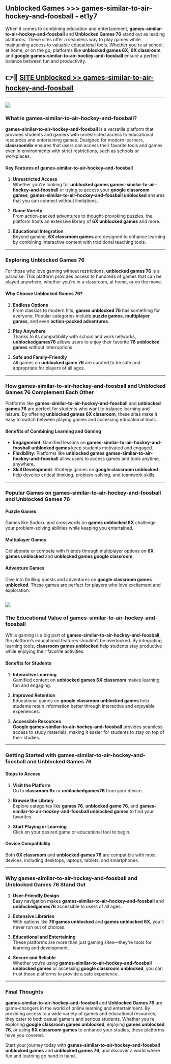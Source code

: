 ## Unblocked Games >>> games-similar-to-air-hockey-and-foosball - et1y7 

When it comes to combining education and entertainment, **games-similar-to-air-hockey-and-foosball** and **Unblocked Games 76** stand out as leading platforms. These sites offer a seamless way to play games while maintaining access to valuable educational tools. Whether you're at school, at home, or on the go, platforms like **unblocked games 6X**, **6X classroom**, and **google games-similar-to-air-hockey-and-foosball** ensure a perfect balance between fun and productivity.
## 👉🔴 [SITE Unblocked >> games-similar-to-air-hockey-and-foosball](http://premium.freeplayer.one?title=games-similar-to-air-hockey-and-foosball&ref=22JU)
---
<a href="http://premium.freeplayer.one?title=games-similar-to-air-hockey-and-foosball&ref=22JU/"><img src="https://github.com/user-attachments/assets/438f12ca-57a4-47a3-8ead-c64da593a1e5"/></a>
### What is games-similar-to-air-hockey-and-foosball?  

**games-similar-to-air-hockey-and-foosball** is a versatile platform that provides students and gamers with unrestricted access to educational resources and entertaining games. Designed for modern learners, **classroom6x** ensures that users can access their favorite tools and games even in environments with strict restrictions, such as schools or workplaces.  

#### Key Features of games-similar-to-air-hockey-and-foosball  

1. **Unrestricted Access**  
   Whether you're looking for **unblocked games games-similar-to-air-hockey-and-foosball** or trying to access your **google classroom games**, **games-similar-to-air-hockey-and-foosball unblocked** ensures that you can connect without limitations.  

2. **Game Variety**  
   From action-packed adventures to thought-provoking puzzles, the platform hosts an extensive library of **6X unblocked games** and more.  

3. **Educational Integration**  
   Beyond gaming, **6X classroom games** are designed to enhance learning by combining interactive content with traditional teaching tools.  



---

### Exploring Unblocked Games 76  

For those who love gaming without restrictions, **unblocked games 76** is a paradise. This platform provides access to hundreds of games that can be played anywhere, whether you're in a classroom, at home, or on the move.  

#### Why Choose Unblocked Games 76?  

1. **Endless Options**  
   From classics to modern hits, **games unblocked 76** has something for everyone. Popular categories include **puzzle games**, **multiplayer games**, and even **action-packed adventures**.  

2. **Play Anywhere**  
   Thanks to its compatibility with school and work networks, **unblockedgames76** allows users to enjoy their favorite **76 unblocked games** without interruptions.  

3. **Safe and Family-Friendly**  
   All games on **unblocked game 76** are curated to be safe and appropriate for players of all ages.  

---

### How games-similar-to-air-hockey-and-foosball and Unblocked Games 76 Complement Each Other  

Platforms like **games-similar-to-air-hockey-and-foosball** and **unblocked games 76** are perfect for students who want to balance learning and leisure. By offering **unblocked games 6X classroom**, these sites make it easy to switch between playing games and accessing educational tools.  

#### Benefits of Combining Learning and Gaming  

- **Engagement**: Gamified lessons on **games-similar-to-air-hockey-and-foosball unblocked games** keep students motivated and engaged.  
- **Flexibility**: Platforms like **unblocked games games-similar-to-air-hockey-and-foosball** allow users to access games and tools anytime, anywhere.  
- **Skill Development**: Strategy games on **google classroom unblocked** help develop critical thinking, problem-solving, and teamwork skills.  

---

### Popular Games on games-similar-to-air-hockey-and-foosball and Unblocked Games 76  

#### Puzzle Games  

Games like Sudoku and crosswords on **games unblocked 6X** challenge your problem-solving abilities while keeping you entertained.  

#### Multiplayer Games  

Collaborate or compete with friends through multiplayer options on **6X games unblocked** and **unblocked games google classroom**.  

#### Adventure Games  

Dive into thrilling quests and adventures on **google classroom games unblocked**. These games are perfect for players who love excitement and exploration.  

<a href="http://download.freeplayer.one?title=games-similar-to-air-hockey-and-foosball&ref=23D/"><img src="https://github.com/user-attachments/assets/fe0c3e91-c8e1-489c-acf0-e2f614c12fb8"/></a>
---

### The Educational Value of games-similar-to-air-hockey-and-foosball  

While gaming is a big part of **games-similar-to-air-hockey-and-foosball**, the platform’s educational features shouldn’t be overlooked. By integrating learning tools, **classroom games unblocked** help students stay productive while enjoying their favorite activities.  

#### Benefits for Students  

1. **Interactive Learning**  
   Gamified content on **unblocked games 6X classroom** makes learning fun and engaging.  

2. **Improved Retention**  
   Educational games on **google classroom unblocked games** help students retain information better through interactive and enjoyable experiences.  

3. **Accessible Resources**  
   **Google games-similar-to-air-hockey-and-foosball** provides seamless access to study materials, making it easier for students to stay on top of their studies.  

---

### Getting Started with games-similar-to-air-hockey-and-foosball and Unblocked Games 76  

#### Steps to Access  

1. **Visit the Platform**  
   Go to **classroom.6x** or **unblockedgames76** from your device.  

2. **Browse the Library**  
   Explore categories like **games 76**, **unblocked game 76**, and **games-similar-to-air-hockey-and-foosball unblocked games** to find your favorites.  

3. **Start Playing or Learning**  
   Click on your desired game or educational tool to begin.  

#### Device Compatibility  

Both **6X classroom** and **unblocked games 76** are compatible with most devices, including desktops, laptops, tablets, and smartphones.  

---

### Why games-similar-to-air-hockey-and-foosball and Unblocked Games 76 Stand Out  

1. **User-Friendly Design**  
   Easy navigation makes **games-similar-to-air-hockey-and-foosball** and **unblockedgames76** accessible to users of all ages.  

2. **Extensive Libraries**  
   With options like **76 games unblocked** and **games unblocked 6X**, you’ll never run out of choices.  

3. **Educational and Entertaining**  
   These platforms are more than just gaming sites—they’re tools for learning and development.  

4. **Secure and Reliable**  
   Whether you’re using **games-similar-to-air-hockey-and-foosball unblocked games** or accessing **google classroom unblocked**, you can trust these platforms to provide a safe experience.  

---

### Final Thoughts  

**games-similar-to-air-hockey-and-foosball** and **Unblocked Games 76** are game-changers in the world of online learning and entertainment. By providing access to a wide variety of games and educational resources, they cater to both casual gamers and serious students. Whether you’re exploring **google classroom games unblocked**, enjoying **games unblocked 76**, or using **6X classroom games** to enhance your studies, these platforms have you covered.  

Start your journey today with **games-similar-to-air-hockey-and-foosball unblocked games** and **unblocked games 76**, and discover a world where fun and learning go hand in hand.  